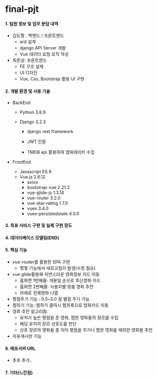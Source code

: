 # final-pjt

#### 1. 팀원 정보 및 업무 분담 내역

- 김도형 : 백엔드 / 프론트엔드
  - erd 설계
  - django API Server 개발
  - Vue 데이터 요청 로직 작성
- 최준성: 프론트엔드
  - FE 구조 설계
  - UI 디자인
  - Vue, Css, Bootstrap 활용 UI 구현

#### 2. 개발 환경 및 사용 기술

- BackEnd

  - Python 3.8.9

  - Django 3.2.3

    - django rest framework 

    - JWT 인증

    - TMDB api 활용하여 영화데이터 수집

      

- FrontEnd

  - Javascript ES 6
  - Vue.js 2.6.12
    - axios
    - bootstrap-vue 2.21.2
    - vue-glide-js 1.3.14
    - vue-router 3.2.0
    - vue-star-rating 1.7.0
    - vuex 3.4.0
    - vuex-persistedstate 4.0.0

#### 3. 목표 서비스 구현 및 실제 구현 정도



#### 4. 데이터베이스 모델링(ERD)



#### 5.  핵심 기능

- vue-router를 활용한 SPA 구현
  - 몇몇 기능에서 새로고침이 발생(수정 필요)
- vue glide활용해 자연스러운 영화정보 카드 이동
  -  홈화면 1번째줄:  개봉일 순으로 최신영화 카드
  -  홈화면 2번째줄: 사용자별 맞춤 영화 추천
  - 아래로 전체영화 나열 
- 평점주기 기능 : 0.5~5.0 점 별점 주기 가능
- 찜하기 기능: 찜하기 클릭시 찜목록으로 영화카드 이동
- 영화 추천 알고리즘: 
  - 유저가 높은 평점을 준 영화, 찜한 영화들의 장르를 수집 
  - 해당 유저의 장르 선호도를 판단
  - 선호 장르의 영화들 중 이미 평점을 주거나 찜한 영화를 제외한 영화들 추천
- 자유게시판 기능

#### 6. 배포서버 URL

- 추후 추가..

#### 7. 기타(느낀점)



